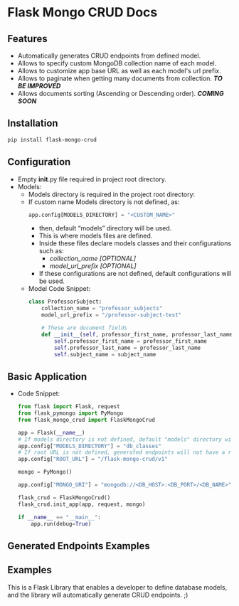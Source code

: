 # Flask Mongo CRUD Docs

## Features
- Automatically generates CRUD endpoints from defined model.
- Allows to specify custom MongoDB collection name of each model.
- Allows to customize app base URL as well as each model's url prefix.
- Allows to paginate when getting many documents from collection. ***TO BE IMPROVED***
- Allows documents sorting (Ascending or Descending order). ***COMING SOON***

## Installation
```bash
pip install flask-mongo-crud
```

## Configuration
- Empty __init__.py file required in project root directory.
- Models:
    - Models directory is required in the project root directory:
    - If custom name Models directory is not defined, as:
        ~~~python
        app.config[MODELS_DIRECTORY] = "<CUSTOM_NAME>"
        ~~~
        - then, default “models” directory will be used.
        - This is where models files are defined.
        - Inside these files declare models classes and their configurations such as:
            - *collection_name [OPTIONAL]*
            - *model_url_prefix [OPTIONAL]*
        - If these configurations are not defined, default configurations will be used.
    - Model Code Snippet:
        ```python
        class ProfessorSubject:
            collection_name = "professor_subjects"
            model_url_prefix = "/professor-subject-test"

            # These are document fields
            def __init__(self, professor_first_name, professor_last_name, subject_name):
                self.professor_first_name = professor_first_name
                self.professor_last_name = professor_last_name
                self.subject_name = subject_name
        ```

## Basic Application
- Code Snippet:
    ```python
    from flask import Flask, request
    from flask_pymongo import PyMongo
    from flask_mongo_crud import FlaskMongoCrud

    app = Flask(__name__)
    # If models directory is not defined, default "models" directory will be used
    app.config["MODELS_DIRECTORY"] = "db_classes"
    # If root URL is not defined, generated endpoints will not have a root URL
    app.config["ROOT_URL"] = "/flask-mongo-crud/v1"

    mongo = PyMongo()

    app.config["MONGO_URI"] = "mongodb://<DB_HOST>:<DB_PORT>/<DB_NAME>"

    flask_crud = FlaskMongoCrud()
    flask_crud.init_app(app, request, mongo)

    if __name__ == "__main__":
        app.run(debug=True)
    ```

## Generated Endpoints Examples

## Examples

This is a Flask Library that enables a developer to define database models, and the library will automatically generate CRUD endpoints. ;)
